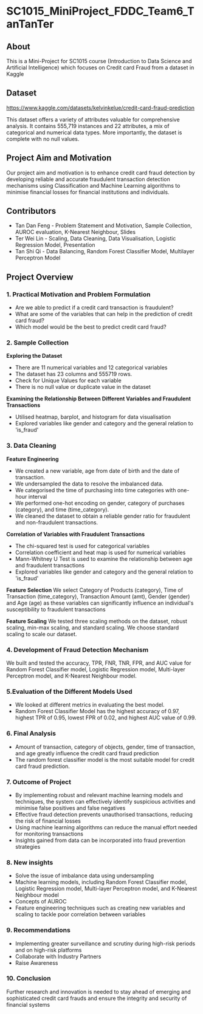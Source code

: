 # SC1015_MiniProject_FDDC_Team6_TanTanTer
## About
This is a Mini-Project for SC1015 course (Introduction to Data Science and Artificial Intelligence) which focuses on Credit card Fraud from a dataset in Kaggle

## Dataset
https://www.kaggle.com/datasets/kelvinkelue/credit-card-fraud-prediction

This dataset offers a variety of attributes valuable for comprehensive analysis. It contains 555,719 instances and 22 attributes, a mix of categorical and numerical data types. More importantly, the dataset is complete with no null values.

## Project Aim and Motivation
Our project aim and motivation is to enhance credit card fraud detection by developing reliable and accurate fraudulent transaction detection mechanisms using Classification and Machine Learning algorithms to minimise financial losses for financial institutions and individuals.

## Contributors
- Tan Dan Feng - Problem Statement and Motivation, Sample Collection, AUROC evaluation, K-Nearest Neighbour, Slides
- Ter Wei Lin - Scaling, Data Cleaning, Data Visualisation, Logistic Regression Model, Presentation
- Tan Shi Qi - Data Balancing, Random Forest Classifier  Model, Multilayer Perceptron Model

## Project Overview
### 1. Practical Motivation and Problem Formulation
- Are we able to predict if a credit card transaction is fraudulent?
- What are some of the variables that can help in the prediction of credit card fraud?
- Which model would be the best to predict credit card fraud?

### 2. Sample Collection
**Exploring the Dataset**
- There are 11 numerical variables and 12 categorical variables
- The dataset has 23 columns and 555719 rows.
- Check for Unique Values for each variable
- There is no null value or duplicate value in the dataset

**Examining the Relationship Between Different Variables and Fraudulent Transactions**
- Utilised heatmap, barplot, and histogram for data visualisation
- Explored variables like gender and category and the general relation to 'is_fraud'

### 3. Data Cleaning
**Feature Engineering**
- We created a new variable, age from date of birth and the date of transaction.
- We undersampled the data to resolve the imbalanced data.
- We categorised the time of purchasing into time categories with one-hour interval
- We performed one-hot encoding on gender, category of purchases (category), and time (time_category).
- We cleaned the dataset to obtain a reliable gender ratio for fraudulent and non-fraudulent transactions.

**Correlation of Variables with Fraudulent Transactions**
- The chi-squared test is used for categorical variables
- Correlation coefficient and heat map is used for numerical variables
- Mann-Whitney U Test is used to examine the relationship between age and fraudulent transactions
- Explored variables like gender and category and the general relation to 'is_fraud'

**Feature Selection**
We select Category of Products (category), Time of Transaction (time_category), Transaction Amount (amt), Gender (gender) and Age (age) as these variables can significantly influence an individual's susceptibility to fraudulent transactions

**Feature Scaling**
We tested three scaling methods on the dataset, robust scaling, min-max scaling, and standard scaling. We choose standard scaling to scale our dataset.

### 4. Development of Fraud Detection Mechanism
We built and tested the accuracy, TPR, FNR, TNR, FPR, and AUC value for Random Forest Classifier model, Logistic Regression model, Multi-layer Perceptron model, and K-Nearest Neighbour model.

###  5.Evaluation of the Different Models Used
- We looked at different metrics in evaluating the best model.
- Random Forest Classifier Model has the highest accuracy of 0.97, highest TPR of 0.95, lowest FPR of 0.02, and highest AUC value of 0.99.

### 6. Final Analysis
- Amount of transaction, category of objects, gender, time of transaction, and age greatly influence the credit card fraud prediction
- The random forest classifier model is the most suitable model for credit card fraud prediction.

### 7. Outcome of Project
- By implementing robust and relevant machine learning models and techniques, the system can effectively identify suspicious activities and minimise false positives and false negatives
- Effective fraud detection prevents unauthorised transactions, reducing the risk of financial losses
- Using machine learning algorithms can reduce the manual effort needed for monitoring transactions
- Insights gained from data can be incorporated into fraud prevention strategies

### 8. New insights
- Solve the issue of imbalance data using undersampling
- Machine learning models, including Random Forest Classifier model, Logistic Regression model, Multi-layer Perceptron model, and K-Nearest Neighbour model
- Concepts of AUROC
- Feature engineering techniques such as creating new variables and scaling to tackle poor correlation between variables

### 9. Recommendations
- Implementing greater surveillance and scrutiny during high-risk periods and on high-risk platforms
- Collaborate with Industry Partners
- Raise Awareness

### 10. Conclusion
Further research and innovation is needed to stay ahead of emerging and sophisticated credit card frauds  and ensure the integrity and security of financial systems
